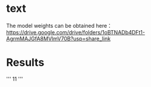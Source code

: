 # text

The model weights can be obtained here：https://drive.google.com/drive/folders/1oBTNADb4DFt1-AgrmMAJGfA8MVlmV70B?usp=share_link

# Results

''' 11 '''
